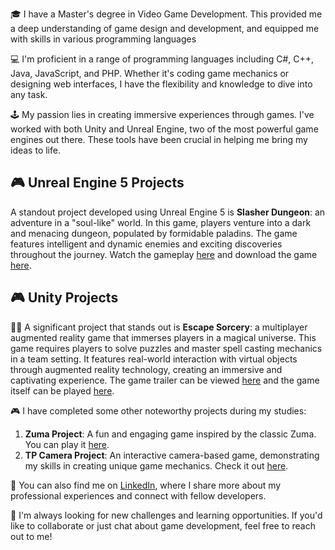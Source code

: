 <p>🎓 I have a Master's degree in Video Game Development. This provided me a deep understanding of game design and development, and equipped me with skills in various programming languages </p>


<p>💻 I'm proficient in a range of programming languages including C#, C++, Java, JavaScript, and PHP. Whether it's coding game mechanics or designing web interfaces, I have the flexibility and knowledge to dive into any task.</p>

<p>🕹️ My passion lies in creating immersive experiences through games. I've worked with both Unity and Unreal Engine, two of the most powerful game engines out there. These tools have been crucial in helping me bring my ideas to life.</p>

<h2>🎮 Unreal Engine 5 Projects</h2>

<p>A standout project developed using Unreal Engine 5 is <strong>Slasher Dungeon</strong>: an adventure in a "soul-like" world. In this game, players venture into a dark and menacing dungeon, populated by formidable paladins. The game features intelligent and dynamic enemies and exciting discoveries throughout the journey. Watch the gameplay <a href="https://www.youtube.com/watch?v=mmzsp2Chldw">here</a> and download the game <a href="https://mega.nz/file/EUwGiCzD#4B_HV6JD8G2t-c5u6K2s9EZE-vJtfmkmWXu_jK21K-w">here</a>.</p>

<h2>🎮 Unity Projects</h2>

<p>🧙‍♂️ A significant project that stands out is <strong>Escape Sorcery</strong>: a multiplayer augmented reality game that immerses players in a magical universe. This game requires players to solve puzzles and master spell casting mechanics in a team setting. It features real-world interaction with virtual objects through augmented reality technology, creating an immersive and captivating experience. The game trailer can be viewed <a href="https://www.youtube.com/watch?v=Iiueq3NH5Uc">here</a> and the game itself can be played <a href="https://esiee-it-gaming.itch.io/2023-escape-sorcery-esiee-it-gaming">here</a>.</p>
<p>🎮 I have completed some other noteworthy projects during my studies:</p>
<ol>
  <li><strong>Zuma Project</strong>: A fun and engaging game inspired by the classic Zuma. You can play it <a href="https://gnorgol.github.io/Zuma-Project/">here</a>.</li>
  <li><strong>TP Camera Project</strong>: An interactive camera-based game, demonstrating my skills in creating unique game mechanics. Check it out <a href="https://gnorgol.github.io/Tp-Cam-Web/">here</a>.</li>
</ol>

<p>🔗 You can also find me on <a href="https://www.linkedin.com/in/guillaume-norgol-51a7b5195/">LinkedIn</a>, where I share more about my professional experiences and connect with fellow developers.</p>

<p>🚀 I'm always looking for new challenges and learning opportunities. If you'd like to collaborate or just chat about game development, feel free to reach out to me!</p>
